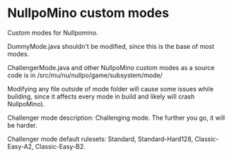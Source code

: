 # NullpoMino custom modes
Custom modes for Nullpomino.

DummyMode.java shouldn't be modified, since this is the base of most modes.

ChallengerMode.java and other NullpoMino custom modes as a source code is in /src/mu/nu/nullpo/game/subsystem/mode/

Modifying any file outside of mode folder will cause some issues while building, since it affects every mode in build and likely will crash NullpoMino).

Challenger mode description:
Challenging mode. The further you go, it will be harder.

Challenger mode default rulesets: Standard, Standard-Hard128, Classic-Easy-A2, Classic-Easy-B2.
